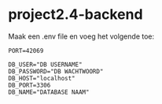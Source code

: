 # project2.4-backend

Maak een .env file en voeg het volgende toe:

```
PORT=42069

DB_USER="DB USERNAME"
DB_PASSWORD="DB WACHTWOORD"
DB_HOST="localhost"
DB_PORT=3306
DB_NAME="DATABASE NAAM"

```
